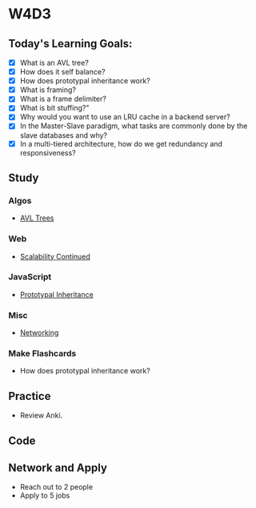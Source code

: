 # W4D3

## Today's Learning Goals:

- [x] What is an AVL tree?
- [x] How does it self balance?
- [x] How does prototypal inheritance work?
- [x] What is framing?
- [x] What is a frame delimiter?
- [x] What is bit stuffing?"
- [x] Why would you want to use an LRU cache in a backend server?
- [x] In the Master-Slave paradigm, what tasks are commonly done by the slave databases and why?
- [x] In a multi-tiered architecture, how do we get redundancy and responsiveness?

## Study

### Algos

* [AVL Trees](https://www.youtube.com/watch?v=FNeL18KsWPc&t)

### Web

* [Scalability Continued](https://www.youtube.com/watch?v=-W9F__D3oY4&t)

### JavaScript

* [Prototypal Inheritance](https://medium.freecodecamp.org/the-definitive-javascript-handbook-for-a-developer-interview-44ffc6aeb54e)

### Misc

* [Networking](https://www.youtube.com/playlist?list=PLowKtXNTBypH19whXTVoG3oKSuOcw_XeW)

### Make Flashcards

* How does prototypal inheritance work?

## Practice

* Review Anki.

## Code

## Network and Apply

* Reach out to 2 people
* Apply to 5 jobs
